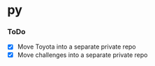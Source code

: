 # py

### ToDo

- [x] Move Toyota  into a separate private repo
- [x] Move challenges into a separate private repo
